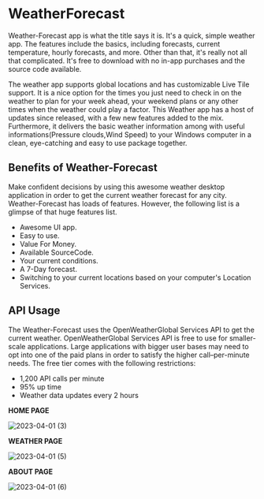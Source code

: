 # WeatherForecast
Weather-Forecast app is what the title says it is. It's a quick, simple weather app. The features include the basics, including forecasts, current temperature, hourly forecasts, and more. Other than that, it's really not all that complicated. It's free to download with no in-app purchases and the source code available.

The weather app supports global locations and has customizable Live Tile support. It is a nice option for the times you just need to check in on the weather to plan for your week ahead, your weekend plans or any other times when the weather could play a factor. This Weather app has a host of updates since released, with a few new features added to the mix. Furthermore, it delivers the basic weather information among with useful informations(Pressure clouds,Wind Speed) to your Windows computer in a clean, eye-catching and easy to use package together.

## Benefits of Weather-Forecast
Make confident decisions by using this awesome weather desktop application in order to get the current weather forecast for any city. Weather-Forecast has loads of features. However, the following list is a glimpse of that huge features list.

- Awesome UI app.
- Easy to use.
- Value For Money.
- Available SourceCode.
- Your current conditions.
- A 7-Day forecast.
- Switching to your current locations based on your computer's Location Services.

## API Usage
The Weather-Forecast uses the OpenWeatherGlobal Services API to get the current weather. OpenWeatherGlobal Services API is free to use for smaller-scale applications. Large applications with bigger user bases may need to opt into one of the paid plans in order to satisfy the higher call–per-minute needs. The free tier comes with the following restrictions:

- 1,200 API calls per minute
- 95% up time
- Weather data updates every 2 hours

**HOME PAGE** 

![2023-04-01 (3)](https://user-images.githubusercontent.com/103110193/229267375-4a79b81f-3acf-4791-ad56-03ef26411c0e.png)


**WEATHER PAGE** 

![2023-04-01 (5)](https://user-images.githubusercontent.com/103110193/229267394-ac9628e4-138d-4197-9ea9-d8a4d75a502b.png)


**ABOUT PAGE** 

![2023-04-01 (6)](https://user-images.githubusercontent.com/103110193/229267415-3f33b353-be2b-4002-9c7c-731b94617ad4.png)
